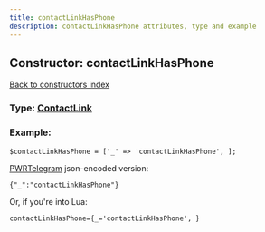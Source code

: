 ```yaml
---
title: contactLinkHasPhone
description: contactLinkHasPhone attributes, type and example
---
```

## Constructor: contactLinkHasPhone  
[Back to constructors index](index.md)






### Type: [ContactLink](../types/ContactLink.md)


### Example:

```
$contactLinkHasPhone = ['_' => 'contactLinkHasPhone', ];
```  

[PWRTelegram](https://pwrtelegram.xyz) json-encoded version:

```
{"_":"contactLinkHasPhone"}
```


Or, if you're into Lua:  


```
contactLinkHasPhone={_='contactLinkHasPhone', }

```


